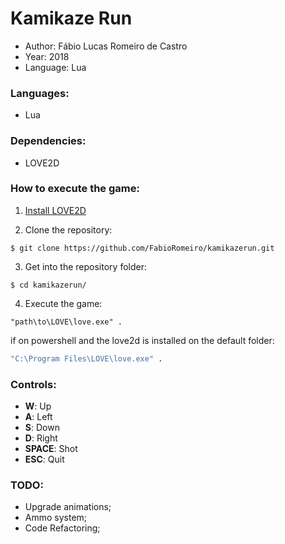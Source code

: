 # Kamikaze Run
- Author: Fábio Lucas Romeiro de Castro
- Year: 2018
- Language: Lua

### Languages:
- Lua

### Dependencies:
- LOVE2D

### How to execute the game:
1. [Install LOVE2D](https://love2d.org/)

2. Clone the repository:
```
$ git clone https://github.com/FabioRomeiro/kamikazerun.git
```

3. Get into the repository folder:
```
$ cd kamikazerun/
```

4. Execute the game:
```
"path\to\LOVE\love.exe" .
```
if on powershell and the love2d is installed on the default folder:
```cmd
"C:\Program Files\LOVE\love.exe" .
```

### Controls:
- **W**: Up
- **A**: Left
- **S**: Down
- **D**: Right
- **SPACE**: Shot
- **ESC**: Quit

### TODO:
- Upgrade animations;
- Ammo system;
- Code Refactoring;
